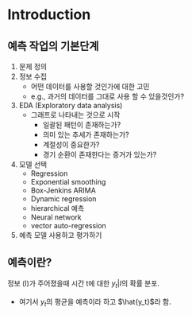 # Introduction

## 예측 작업의 기본단계

1. 문제 정의
2. 정보 수집
   - 어떤 데이터를 사용할 것인가에 대한 고민
   - e.g., 과거의 데이터를 그대로 사용 할 수 있을것인가?
3. EDA (Exploratory data analysis)
   - 그래프로 나타내는 것으로 시작
     - 일괄된 패턴이 존재하는가?
     - 의미 있는 추세가 존재하는가?
     - 계절성이 중요한가?
     - 경기 순환이 존재한다는 증거가 있는가?
4. 모델 선택
   - Regression
   - Exponential smoothing
   - Box-Jenkins ARIMA
   - Dynamic regression
   - hierarchical 예측
   - Neural network
   - vector auto-regression
5. 예측 모델 사용하고 평가하기

## 예측이란?

정보 (I)가 주어졌을때 시간 t에 대한 $y_t|I$의 확률 분포.

- 여기서 $y_t$의 평균을 예측이라 하고 $\hat{y_t}$라 함.

